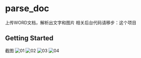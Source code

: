 # parse_doc

上传WORD文档，解析出文字和图片
相关后台代码请移步：这个项目

## Getting Started

截图
![01](screenshot/01.png)
![02](screenshot/02.png)
![03](screenshot/03.png)
![04](screenshot/04.png)